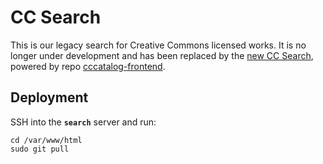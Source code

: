 # CC Search

This is our legacy search for Creative Commons licensed works. It is no longer under development and has been replaced by the [new CC Search](http://search.creativecommons.org/), powered by repo [cccatalog-frontend](https://github.com/creativecommons/cccatalog-frontend).

## Deployment

SSH into the **`search`** server and run:

```
cd /var/www/html
sudo git pull
